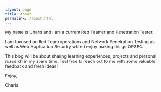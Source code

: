 ```yaml
---
layout: page
title: About
permalink: /about.html
---
```

My name is Charis and I am a current Red Teamer and Penetration Tester.

I am focused on Red Team operations and Network Penetration Testing as well as Web Application Security while i enjoy making things OPSEC.


This blog will be about sharing learning experiences, projects and personal research in my spare time. Feel free to reach out to me with some valuable feedback and fresh ideas!


Enjoy,

Charis
